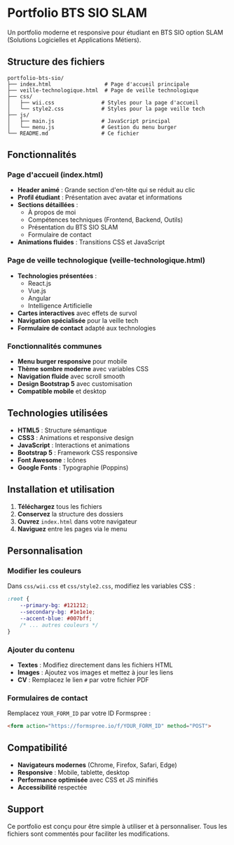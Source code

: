 # Portfolio BTS SIO SLAM

Un portfolio moderne et responsive pour étudiant en BTS SIO option SLAM (Solutions Logicielles et Applications Métiers).

## Structure des fichiers

```
portfolio-bts-sio/
├── index.html                 # Page d'accueil principale
├── veille-technologique.html  # Page de veille technologique
├── css/
│   ├── wii.css               # Styles pour la page d'accueil
│   └── style2.css            # Styles pour la page veille tech
├── js/
│   ├── main.js               # JavaScript principal
│   └── menu.js               # Gestion du menu burger
└── README.md                 # Ce fichier
```

## Fonctionnalités

### Page d'accueil (index.html)
- **Header animé** : Grande section d'en-tête qui se réduit au clic
- **Profil étudiant** : Présentation avec avatar et informations
- **Sections détaillées** :
  - À propos de moi
  - Compétences techniques (Frontend, Backend, Outils)
  - Présentation du BTS SIO SLAM
  - Formulaire de contact
- **Animations fluides** : Transitions CSS et JavaScript

### Page de veille technologique (veille-technologique.html)
- **Technologies présentées** :
  - React.js
  - Vue.js
  - Angular
  - Intelligence Artificielle
- **Cartes interactives** avec effets de survol
- **Navigation spécialisée** pour la veille tech
- **Formulaire de contact** adapté aux technologies

### Fonctionnalités communes
- **Menu burger responsive** pour mobile
- **Thème sombre moderne** avec variables CSS
- **Navigation fluide** avec scroll smooth
- **Design Bootstrap 5** avec customisation
- **Compatible mobile** et desktop

## Technologies utilisées

- **HTML5** : Structure sémantique
- **CSS3** : Animations et responsive design
- **JavaScript** : Interactions et animations
- **Bootstrap 5** : Framework CSS responsive
- **Font Awesome** : Icônes
- **Google Fonts** : Typographie (Poppins)

## Installation et utilisation

1. **Téléchargez** tous les fichiers
2. **Conservez** la structure des dossiers
3. **Ouvrez** `index.html` dans votre navigateur
4. **Naviguez** entre les pages via le menu

## Personnalisation

### Modifier les couleurs
Dans `css/wii.css` et `css/style2.css`, modifiez les variables CSS :
```css
:root {
    --primary-bg: #121212;
    --secondary-bg: #1e1e1e;
    --accent-blue: #007bff;
    /* ... autres couleurs */
}
```

### Ajouter du contenu
- **Textes** : Modifiez directement dans les fichiers HTML
- **Images** : Ajoutez vos images et mettez à jour les liens
- **CV** : Remplacez le lien `#` par votre fichier PDF

### Formulaires de contact
Remplacez `YOUR_FORM_ID` par votre ID Formspree :
```html
<form action="https://formspree.io/f/YOUR_FORM_ID" method="POST">
```

## Compatibilité

- **Navigateurs modernes** (Chrome, Firefox, Safari, Edge)
- **Responsive** : Mobile, tablette, desktop
- **Performance optimisée** avec CSS et JS minifiés
- **Accessibilité** respectée

## Support

Ce portfolio est conçu pour être simple à utiliser et à personnaliser. Tous les fichiers sont commentés pour faciliter les modifications.